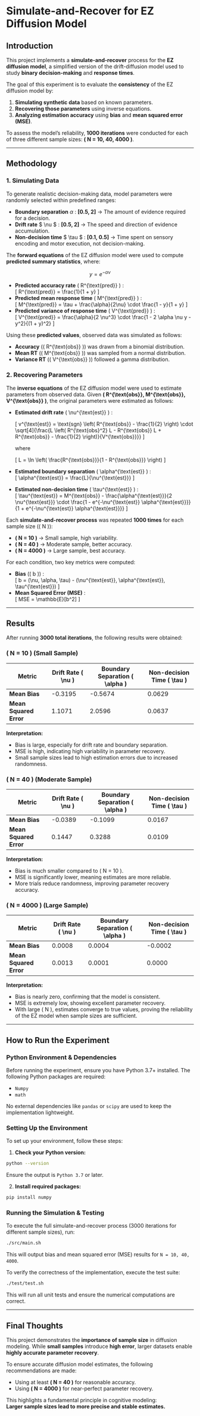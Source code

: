 # Simulate-and-Recover for EZ Diffusion Model

## **Introduction**

This project implements a **simulate-and-recover** process for the **EZ diffusion model**, a simplified version of the drift-diffusion model used to study **binary decision-making** and **response times**.

The goal of this experiment is to evaluate the **consistency** of the EZ diffusion model by:

1. **Simulating synthetic data** based on known parameters.
2. **Recovering those parameters** using inverse equations.
3. **Analyzing estimation accuracy** using **bias** and **mean squared error (MSE)**.

To assess the model’s reliability, **1000 iterations** were conducted for each of three different sample sizes: **\( N = 10, 40, 4000 \)**.

---

## **Methodology**

### **1. Simulating Data**

To generate realistic decision-making data, model parameters were randomly selected within predefined ranges:

- **Boundary separation** $\alpha$ : **[0.5, 2]** → The amount of evidence required for a decision.
- **Drift rate** $ \nu $ : **[0.5, 2]** → The speed and direction of evidence accumulation.
- **Non-decision time** $ \tau $ : **[0.1, 0.5]** → Time spent on sensory encoding and motor execution, not decision-making.

The **forward equations** of the EZ diffusion model were used to compute **predicted summary statistics**, where:

$$
y = e^{-\alpha \nu}
$$

- **Predicted accuracy rate** \( R^{\text{pred}} \) :  
  \[
  R^{\text{pred}} = \frac{1}{1 + y}
  \]
- **Predicted mean response time** \( M^{\text{pred}} \) :  
  \[
  M^{\text{pred}} = \tau + \frac{\alpha}{2\nu} \cdot \frac{1 - y}{1 + y}
  \]
- **Predicted variance of response time** \( V^{\text{pred}} \) :  
  \[
  V^{\text{pred}} = \frac{\alpha}{2 \nu^3} \cdot \frac{1 - 2 \alpha \nu y - y^2}{(1 + y)^2}
  \]

Using these **predicted values**, observed data was simulated as follows:

- **Accuracy** (\( R^{\text{obs}} \)) was drawn from a binomial distribution.
- **Mean RT** (\( M^{\text{obs}} \)) was sampled from a normal distribution.
- **Variance RT** (\( V^{\text{obs}} \)) followed a gamma distribution.

### **2. Recovering Parameters**

The **inverse equations** of the EZ diffusion model were used to estimate parameters from observed data. Given **\( R^{\text{obs}}, M^{\text{obs}}, V^{\text{obs}} \)**, the original parameters were estimated as follows:

- **Estimated drift rate** \( \nu^{\text{est}} \) :

  \[
  v^{\text{est}} = \text{sgn} \left( R^{\text{obs}} - \frac{1}{2} \right)
  \cdot \sqrt[4]{\frac{L \left( R^{\text{obs}^2} L - R^{\text{obs}} L + R^{\text{obs}} - \frac{1}{2} \right)}{V^{\text{obs}}}}
  \]

  where

  \[
  L = \ln \left( \frac{R^{\text{obs}}}{1 - R^{\text{obs}}} \right)
  \]

- **Estimated boundary separation** \( \alpha^{\text{est}} \) :  
  \[
  \alpha^{\text{est}} = \frac{L}{\nu^{\text{est}}}
  \]

- **Estimated non-decision time** \( \tau^{\text{est}} \) :  
  \[
  \tau^{\text{est}} = M^{\text{obs}} - \frac{\alpha^{\text{est}}}{2 \nu^{\text{est}}} \cdot \frac{1 - e^{-\nu^{\text{est}} \alpha^{\text{est}}}}{1 + e^{-\nu^{\text{est}} \alpha^{\text{est}}}}
  \]

Each **simulate-and-recover process** was repeated **1000 times** for each sample size (\( N \)):

- **\( N = 10 \)** → Small sample, high variability.
- **\( N = 40 \)** → Moderate sample, better accuracy.
- **\( N = 4000 \)** → Large sample, best accuracy.

For each condition, two key metrics were computed:

- **Bias** (\( b \)) :  
  \[
  b = (\nu, \alpha, \tau) - (\nu^{\text{est}}, \alpha^{\text{est}}, \tau^{\text{est}})
  \]
- **Mean Squared Error (MSE)** :  
  \[
  MSE = \mathbb{E}[b^2]
  \]

---

## **Results**

After running **3000 total iterations**, the following results were obtained:

### **\( N = 10 \) (Small Sample)**

| Metric                 | Drift Rate \( \nu \) | Boundary Separation \( \alpha \) | Non-decision Time \( \tau \) |
| ---------------------- | -------------------- | -------------------------------- | ---------------------------- |
| **Mean Bias**          | -0.3195              | -0.5674                          | 0.0629                       |
| **Mean Squared Error** | 1.1071               | 2.0596                           | 0.0637                       |

**Interpretation:**

- Bias is large, especially for drift rate and boundary separation.
- MSE is high, indicating high variability in parameter recovery.
- Small sample sizes lead to high estimation errors due to increased randomness.

### **\( N = 40 \) (Moderate Sample)**

| Metric                 | Drift Rate \( \nu \) | Boundary Separation \( \alpha \) | Non-decision Time \( \tau \) |
| ---------------------- | -------------------- | -------------------------------- | ---------------------------- |
| **Mean Bias**          | -0.0389              | -0.1099                          | 0.0167                       |
| **Mean Squared Error** | 0.1447               | 0.3288                           | 0.0109                       |

**Interpretation:**

- Bias is much smaller compared to \( N = 10 \).
- MSE is significantly lower, meaning estimates are more reliable.
- More trials reduce randomness, improving parameter recovery accuracy.

### **\( N = 4000 \) (Large Sample)**

| Metric                 | Drift Rate \( \nu \) | Boundary Separation \( \alpha \) | Non-decision Time \( \tau \) |
| ---------------------- | -------------------- | -------------------------------- | ---------------------------- |
| **Mean Bias**          | 0.0008               | 0.0004                           | -0.0002                      |
| **Mean Squared Error** | 0.0013               | 0.0001                           | 0.0000                       |

**Interpretation:**

- Bias is nearly zero, confirming that the model is consistent.
- MSE is extremely low, showing excellent parameter recovery.
- With large \( N \), estimates converge to true values, proving the reliability of the EZ model when sample sizes are sufficient.

---

## **How to Run the Experiment**

### Python Environment & Dependencies

Before running the experiment, ensure you have Python 3.7+ installed. The following Python packages are required:

- `Numpy`
- `math`

No external dependencies like `pandas` or `scipy` are used to keep the implementation lightweight.

### Setting Up the Environment

To set up your environment, follow these steps:

1. **Check your Python version:**

```bash
python --version
```

Ensure the output is `Python 3.7` or later.

2. **Install required packages:**

```bash
pip install numpy
```

### Running the Simulation & Testing

To execute the full simulate-and-recover process (3000 iterations for different sample sizes), run:

```bash
./src/main.sh
```

This will output bias and mean squared error (MSE) results for `N = 10, 40, 4000`.

To verify the correctness of the implementation, execute the test suite:

```bash
./test/test.sh
```

This will run all unit tests and ensure the numerical computations are correct.

---

## **Final Thoughts**

This project demonstrates the **importance of sample size** in diffusion modeling. While **small samples** introduce **high error**, larger datasets enable **highly accurate parameter recovery**.

To ensure accurate diffusion model estimates, the following recommendations are made:

- Using at least **\( N = 40 \)** for reasonable accuracy.
- Using **\( N = 4000 \)** for near-perfect parameter recovery.

This highlights a fundamental principle in cognitive modeling:  
**Larger sample sizes lead to more precise and stable estimates.**
